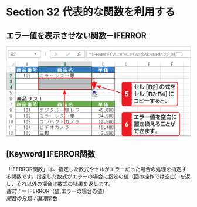 # Section 32 代表的な関数を利用する

## エラー値を表示させない関数－IFERROR

![](004.png)

## [Keyword] IFERROR関数

「IFERROR関数」は、指定した数式やセルがエラーだった場合の処理を指定する関数です。指定した数式がエラーの場合に指定の値（図の操作では空白）を返し、それ以外の場合は数式の結果を返します。  
<em>書式：</em>＝ IFERROR（値,エラーの場合の値）  
<em>関数の分類：</em>論理関数
